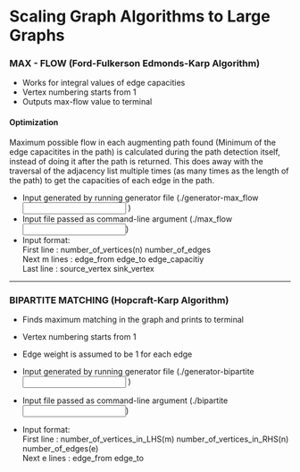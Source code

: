 # Scaling Graph Algorithms to Large Graphs

### MAX - FLOW (Ford-Fulkerson Edmonds-Karp Algorithm)

* Works for integral values of edge capacities
* Vertex numbering starts from 1
* Outputs max-flow value to terminal

#### Optimization
Maximum possible flow in each augmenting path found (Minimum of the edge capacitites in the path) is calculated during the path detection itself, instead of doing it after the path is returned. This does away with the traversal of the adjacency list multiple times (as many times as the length of the path) to get the capacities of each edge in the path.

* Input generated by running generator file	(./generator-max_flow <input filename> <number of vertices> <number of egdes>)
* Input file passed as command-line argument	(./max_flow <input filename>)
* Input format:  <br>
  First line : number_of_vertices(n)  number_of_edges <br>
  Next m lines : edge_from  edge_to  edge_capacitiy  <br>
  Last line : source_vertex sink_vertex

-------------------------------------------------------------------------------------------------------

### BIPARTITE MATCHING (Hopcraft-Karp Algorithm)

* Finds maximum matching in the graph and prints to terminal 
* Vertex numbering starts from 1
* Edge weight is assumed to be 1 for each edge

* Input generated by running generator file	(./generator-bipartite <input filename> <number of LHS vertices> <number of RHS vertices> <number of egdes>)
* Input file passed as command-line argument (./bipartite <input file name>)
* Input format:  <br>
  First line : number_of_vertices_in_LHS(m) number_of_vertices_in_RHS(n)  number_of_edges(e)  <br>
  Next e lines : edge_from  edge_to
